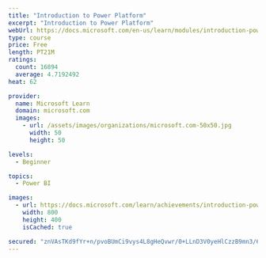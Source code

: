```yaml
---
title: "Introduction to Power Platform"
excerpt: "Introduction to Power Platform"
webUrl: https://docs.microsoft.com/en-us/learn/modules/introduction-power-platform/
type: course
price: Free
length: PT21M
ratings:
  count: 16894
  average: 4.7192492
heat: 62

provider:
  name: Microsoft Learn
  domain: microsoft.com
  images:
    - url: /assets/images/organizations/microsoft.com-50x50.jpg
      width: 50
      height: 50

levels:
  - Beginner

topics:
  - Power BI

images:
  - url: https://docs.microsoft.com/learn/achievements/introduction-power-platform-social.png
    width: 800
    height: 400
    isCached: true

secured: "znVAsTKd9fYr+n/pvoBUmCi9vys4L8gHeQvwr/0+LLnD3V0yeHlCzzB9mn3/6W8PwQ7yyEQim+z2nkaz/Rtc6zEzlNZ82WHifO9zWEwAGXCMUvUP3XM/tiprKDEkmrqp1b6HllqTT+wofC0o/8zKa+bbmhxPiy9aKtAzh1PWsRxLPN+m65F8trEangkDBFlfzYoXA1YFFZ46KMz+bKPvA7gq+cB3T6du+QUYMrtQORMPLPu30X5ZOC0s7y7qV5lT4Ii43V1Fes0ZTogYPbVNh3fOXHf4ac9D3HTZpDS/XQC5Wf/JrzMVmda4IDkBXxqIlVkXFy0O5zISm+pv0BHabaClG+AMrtggkKSewZi5OLeYwSBZsVQamvjo52cT9iCs0rvCHoXlfMtnuI42mDP7Dn7IReZxdbtsC2o6S+s+B6xPj9j5dmtKrMvVz5zV8kB4;wAru+Objfp53kFcJlwKfRg=="
---
```


